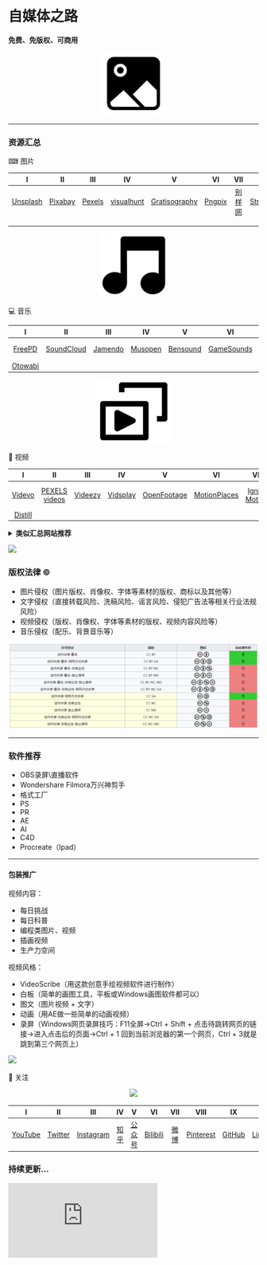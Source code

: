 # 自媒体之路
**免费、免版权、可商用**  


<div align="center">
    <img src="https://raw.githubusercontent.com/ckjbug/Catalog/master/image/imagenet.png"> 
</div>

------
### 资源汇总

⌨ 图片



|          Ⅰ           |       Ⅱ       |            Ⅲ            |              Ⅳ               |         Ⅴ          |      Ⅵ       |         Ⅶ          |         Ⅷ          |             Ⅸ              |       Ⅹ        |
| :------------------: | :-----------: | :---------------------: | :--------------------------: | :----------------: | :----------: | :----------------: | :----------------: | :------------------------: | :------------: |
| [Unsplash](https://unsplash.com/) | [Pixabay](https://pixabay.com/zh/) | [Pexels](https://www.pexels.com/) | [visualhunt](https://visualhunt.com/) | [Gratisography](https://gratisography.com/) | [Pngpix](http://www.pngpix.com/) | [别样网](https://www.ssyer.com/) | [StreetWill](http://streetwill.co/) | [IM FREE](http://imcreator.com/free) | [Magdeleine](https://magdeleine.co/browse/) |
| []() | []() | []() | []() | []() | []() | []() | []() | []() | []() |
| []() | []() | []() | []() | []() | []() | []() | []() | []() | []() |
| []() | []() | []() | []() | []() | []() | []() | []() | []() | []() |




<div align="center">
    <img src="https://raw.githubusercontent.com/ckjbug/Catalog/master/image/music1.png"> 
</div>

💻 音乐

|          Ⅰ           |       Ⅱ       |            Ⅲ            |              Ⅳ               |         Ⅴ          |      Ⅵ       |         Ⅶ          |         Ⅷ          |             Ⅸ              |       Ⅹ        |
| :------------------: | :-----------: | :---------------------: | :--------------------------: | :----------------: | :----------: | :----------------: | :----------------: | :------------------------: | :------------: |
| [FreePD](https://freepd.com/) | [SoundCloud](https://soundcloud.com/discover) | [Jamendo](https://www.jamendo.com/start) | [Musopen](https://musopen.org/) | [Bensound](https://www.bensound.com/) | [GameSounds](https://gamesounds.xyz/) | [Sample Focus](https://samplefocus.com/) | [爱给](http://www.aigei.com/) | [Music-Note](http://www.music-note.jp/) | [Hurtrecord](http://www.hurtrecord.com/) |
| [Otowabi](https://otowabi.com/) | []() | []() | []() | []() | []() | []() | []() | []() | []() |

<div align="center">
    <img src="https://raw.githubusercontent.com/ckjbug/Catalog/master/image/video1.png"> 
</div>

📱 视频

|          Ⅰ           |       Ⅱ       |            Ⅲ            |              Ⅳ               |         Ⅴ          |      Ⅵ       |         Ⅶ          |         Ⅷ          |             Ⅸ              |       Ⅹ        |
| :------------------: | :-----------: | :---------------------: | :--------------------------: | :----------------: | :----------: | :----------------: | :----------------: | :------------------------: | :------------: |
| [Videvo](https://www.videvo.net/) | [PEXELS videos](https://www.pexels.com/videos/) | [Videezy](https://www.videezy.com/) | [Vidsplay](https://www.vidsplay.com/) | [OpenFootage](https://www.openfootage.net/) | [MotionPlaces](https://www.motionplaces.com/) | [Ignite Motion](http://www.ignitemotion.com/) | [Splasheo](http://www.splasheo.com/video-boosters) | [Wave.video](https://www.animatron.com/wave) | [Life of Vids](https://www.lifeofvids.com/) |
| [Distill](http://www.wedistill.io/) | []() | []() | []() | []() | []() | []() | []() | []() | []() |



<details>
    <summary><b>类似汇总网站推荐</b></summary>

[AllTheFreeStock](https://allthefreestock.com/)

[60家免费版权图片网站](https://www.uisdc.com/60-free-image-galleries)

[29个免费无版权视频网站](https://www.jianshu.com/p/ab4d3355e84e)

[29个免费无版权视频网站](https://www.jianshu.com/p/ab4d3355e84e)

**[⬆ Back to top](#自媒体之路)**

</details>


![](https://raw.githubusercontent.com/ckjbug/xiaokui/master/split.png)

### 版权法律 ©

- 图片侵权（图片版权、肖像权、字体等素材的版权、商标以及其他等）
- 文字侵权（直接转载风险、洗稿风险、谣言风险、侵犯广告法等相关行业法规风险）
- 视频侵权（版权、肖像权、字体等素材的版权、视频内容风险等）
- 音乐侵权（配乐、背景音乐等）

![](https://raw.githubusercontent.com/ckjbug/Catalog/master/image/%E7%9F%A5%E8%AF%86%E5%85%B1%E4%BA%AB.png)

------------

### 软件推荐

- OBS录屏\直播软件
- Wondershare Filmora万兴神剪手
- 格式工厂
- PS
- PR
- AE
- AI
- C4D
- Procreate（Ipad）


------------

#### 包装推广

视频内容：
- 每日挑战
- 每日科普
- 编程类图片、视频
- 插画视频
- 生产力空间


视频风格：
- VideoScribe（用这款创意手绘视频软件进行制作）
- 白板（简单的画图工具，平板或Windows画图软件都可以）
- 图文（图片视频 + 文字）
- 动画（用AE做一些简单的动画视频）
- 录屏（Windows网页录屏技巧：F11全屏->Ctrl + Shift + 点击待跳转网页的链接->进入点击后的页面->Ctrl + 1 回到当前浏览器的第一个网页，Ctrl + 3就是跳到第三个网页上）

![](https://raw.githubusercontent.com/ckjbug/xiaokui/master/split.png)

📱 关注

<div align="center">
    <img src="https://raw.githubusercontent.com/ckjbug/xiaokui/master/image/mmm.jpg" height='240px'> 
</div>


|          Ⅰ           |       Ⅱ       |            Ⅲ            |              Ⅳ               |         Ⅴ          |      Ⅵ       |         Ⅶ          |         Ⅷ          |             Ⅸ              |       Ⅹ        |
| :------------------: | :-----------: | :---------------------: | :--------------------------: | :----------------: | :----------: | :----------------: | :----------------: | :------------------------: | :------------: |
| [YouTube](https://www.youtube.com/channel/UCSoqiChE_zioYokJpfe9jFw/featured?view_as=subscriber) | [Twitter](https://twitter.com/ckjbug) | [Instagram](https://www.instagram.com/ckj_3927/) | [知乎](https://www.zhihu.com/people/xiao-kui-21-11/activities) | [公众号](https://github.com/ckjbug/xiaokui/blob/master/image/%E5%BE%AE%E4%BF%A1%E5%85%AC%E4%BC%97%E5%8F%B7/weichat.md) | [Bilibili](https://space.bilibili.com/29302915) | [微博](https://weibo.com/5674095094/profile?topnav=1&wvr=6) | [Pinterest](https://www.pinterest.com/ckjbug/) | [GitHub](https://github.com/ckjbug/) | [LinkedIn](https://www.linkedin.com/in/kuijun-chen-486850153/) |




### 持续更新...


![[](https://ckjbug.cnblogs.com/)](https://www.easyicon.net/api/resizeApi.php?id=5323&size=72)
